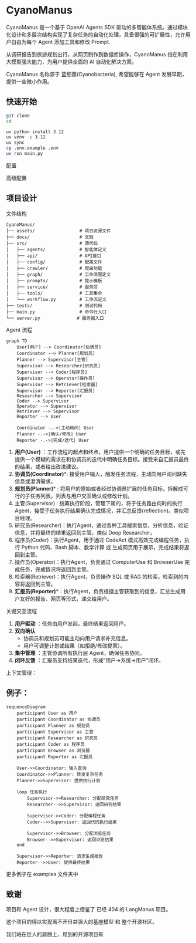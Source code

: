 # CyanoManus

CyanoManus 是一个基于 OpenAI Agents SDK 驱动的多智能体系统。通过模块化设计和多层次结构实现了复杂任务的自动化处理，具备很强的可扩展性，允许用户自由为每个 Agent 添加工具和修改 Prompt.

从调研报告到旅游规划出行，从网页制作到数据库操作，CyanoManus 指在利用大模型强大能力，为用户提供全面的 AI 自动化解决方案。

CyanoManus 名称源于 蓝细菌(Cyanobacteria), 希望能够在 Agent 发展早期，提供一些微小作用。

## 快速开始

```bash
git clone 
cd 

uv python install 3.12
uv venv -p 3.12
uv sync
cp .env.example .env
uv run main.py
```


配置



高级配置



## 项目设计

文件结构

```plaintext
CyanoManus/
├── assets/                 # 项目资源文件
├── docs/                   # 文档
├── src/                    # 源代码
│   ├── agents/             # 智能体定义
│   ├── api/                # API接口
│   ├── config/             # 配置文件
│   ├── crawler/            # 爬虫功能
│   ├── graph/              # 工作流图定义
│   ├── prompts/            # 提示模板
│   ├── service/            # 服务层
│   ├── tools/              # 工具集合
│   └── workflow.py         # 工作流定义
├── tests/                  # 测试代码
├── main.py                 # 命令行入口
└── server.py              # 服务器入口
```


Agent 流程

```mermaid
graph TD
    User[用户] --> Coordinator[协调员]
    Coordinator --> Planner[规划员]
    Planner --> Supervisor[主管]
    Supervisor --> Researcher[研究员]
    Supervisor --> Coder[程序员]
    Supervisor --> Operator[操作员]
    Supervisor --> Retriever[检索器]
    Supervisor --> Reporter[汇报员]
    Researcher --> Supervisor
    Coder --> Supervisor
    Operator --> Supervisor
    Retriever --> Supervisor
    Reporter --> User
  
    Coordinator -.->|主动询问| User
    Planner -.->|确认/修改| User
    Reporter -.->|完成/迭代| User
```

1. **用户(User)** ：工作流程的起点和终点，用户提供一个明确的任务目标，或先提供一个模糊的需求在和协调员的迭代中明确任务目标。接受来自汇报员最终的结果，或者给出改进建议。
2. **协调员(Coordinator)***: 接受用户输入，触发任务流程，主动向用户询问缺失信息或澄清需求。
3. **规划员(Planner)*** : 将用户的原始或者经过协调员扩展的任务目标，拆解成可行的子任务列表。列表与用户交互确认或修改计划。
4. 主管(Supervisor) : 统筹执行阶段，管理下属的，将子任务路由何时的执行 Agent，接受子任务执行结果确认完成情况，并汇总反馈(reflection)。类似项目经理。
5. 研究员(Researcher)：执行Agent，通过各种工具搜索信息，分析信息，验证信息，并将最终的结果返回到主管。类似 Deep Researcher。
6. 程序员(Coder)：执行Agent，用于通过 CodeAct 模式高效完成编程任务，执行 Python 代码、Bash 脚本、数学计算 或 生成网页用于展示，完成结果将返回到主管。
7. 操作员(Operator)：执行Agent，负责通过 ComputerUse 和 BrowserUse 完成任务，完成情况将返回到主管。
8. 检索器(Retriever)：执行Agent，负责操作 SQL 或 RAG 的检索，检索到的内容将返回到主管。
9. **汇报员(Reporter)***：执行Agent，负责根据主管获取到的信息，汇总生成用户友好的报告、网页等形式，递交给用户。


关键交互流程

1. **用户驱动** ：任务由用户发起，最终结果返回用户。
2. **双向确认**
   * 协调员和规划员可能主动向用户请求补充信息。
   * 用户可调整计划或结果（如拒绝/修改提案）。
3. **集中管理** ：主管协调所有执行层 Agent，确保任务协同。
4. **闭环反馈** ：汇报员支持结果迭代，形成“用户→系统→用户”闭环。


上下文管理：


## 例子：

```mermaid
sequenceDiagram
    participant User as 用户
    participant Coordinator as 协调员
    participant Planner as 规划员
    participant Supervisor as 主管
    participant Researcher as 研究员
    participant Coder as 程序员
    participant Browser as 浏览器
    participant Reporter as 汇报员
  
    User->>Coordinator: 输入查询
    Coordinator->>Planner: 转发复杂任务
    Planner->>Supervisor: 提供执行计划
  
    loop 任务执行
        Supervisor->>Researcher: 分配研究任务
        Researcher-->>Supervisor: 返回研究结果
    
        Supervisor->>Coder: 分配编程任务
        Coder-->>Supervisor: 返回代码执行结果
    
        Supervisor->>Browser: 分配浏览任务
        Browser-->>Supervisor: 返回浏览结果
    end
  
    Supervisor->>Reporter: 请求生成报告
    Reporter-->>User: 提供最终结果
```


更多例子在 examples 文件夹中


## 致谢

项目和 Agent 设计，很大程度上借鉴了 已经 404 的 LangManus 项目。

这个项目的得以实现离不开日益强大的基座模型 和 整个开源社区。

我们站在巨人的肩膀上，用到的开源项目有
